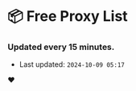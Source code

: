 # :package: Free Proxy List
### Updated every 15 minutes.

- Last updated: `2024-10-09 05:17`

:heart:
